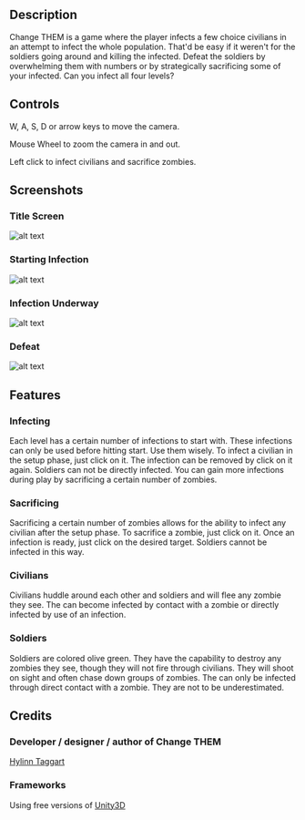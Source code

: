 ## Description

Change THEM is a game where the player infects a few choice civilians in an attempt to infect the whole population. That'd be easy if it weren't for the soldiers going around and killing the infected. Defeat the soldiers by overwhelming them with numbers or by strategically sacrificing some of your infected. Can you infect all four levels?

## Controls

W, A, S, D or arrow keys to move the camera.

Mouse Wheel to zoom the camera in and out.

Left click to infect civilians and sacrifice zombies.

## Screenshots

### Title Screen

![alt text](http://deitygames.github.io/ChangeThem/images/Start.jpg "Title Screen")

### Starting Infection

![alt text](http://deitygames.github.io/ChangeThem/images/Infecting.jpg "Starting Infection")

### Infection Underway

![alt text](http://deitygames.github.io/ChangeThem/images/InProgress.jpg "Infection Underway")

### Defeat

![alt text](http://deitygames.github.io/ChangeThem/images/Defeat.jpg "Defeat")

## Features

### Infecting
Each level has a certain number of infections to start with. These infections can only be used before hitting start. Use them wisely. To infect a civilian in the setup phase, just click on it. The infection can be removed by click on it again. Soldiers can not be directly infected. You can gain more infections during play by sacrificing a certain number of zombies.

### Sacrificing
Sacrificing a certain number of zombies allows for the ability to infect any civilian after the setup phase. To sacrifice a zombie, just click on it. Once an infection is ready, just click on the desired target. Soldiers cannot be infected in this way.

### Civilians
Civilians huddle around each other and soldiers and will flee any zombie they see. The can become infected by contact with a zombie or directly infected by use of an infection.

### Soldiers
Soldiers are colored olive green. They have the capability to destroy any zombies they see, though they will not fire through civilians. They will shoot on sight and often chase down groups of zombies. The can only be infected through direct contact with a zombie. They are not to be underestimated.

## Credits

### Developer / designer / author of Change THEM

[Hylinn Taggart](http://www.linkedin.com/in/htaggart)

### Frameworks

Using free versions of [Unity3D](http://unity3d.com/)
